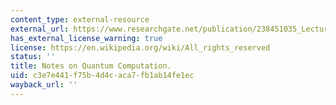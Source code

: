 ```yaml
---
content_type: external-resource
external_url: https://www.researchgate.net/publication/238451035_Lecture_Notes_for_Physics_219_Quantum_Computation
has_external_license_warning: true
license: https://en.wikipedia.org/wiki/All_rights_reserved
status: ''
title: Notes on Quantum Computation.
uid: c3e7e441-f75b-4d4c-aca7-fb1ab14fe1ec
wayback_url: ''
---
```

